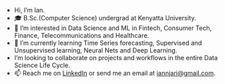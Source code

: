 -    Hi, I’m Ian.
- 🎓 B.Sc.(Computer Science) undergrad at Kenyatta University.
- 👀 I’m interested in Data Science and ML in Fintech, Consumer Tech, Finance, Telecommunications and Healthcare.
- 🌱 I’m currently learning Time Series forecasting, Supervised and Unsupervised learning, Neural Nets and Deep Learning.
-    I’m looking to collaborate on projects and workflows in the entire Data Science Life Cycle.
- 📫 Reach me on [LinkedIn](https://www.linkedin.com/in/iannjari) or send me an email at iannjari@gmail.com.

